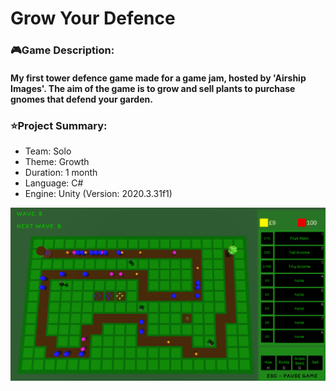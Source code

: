 <!-- Project Information -->
<div id="Project Information:">
  <h1>Grow Your Defence</h1>
  <h3>🎮Game Description:</h3>
  <h4>My first tower defence game made for a game jam, hosted by 'Airship Images'. The aim of the game is to grow and sell plants to purchase gnomes that defend your garden.</h4>
  <h3>⭐Project Summary:</h3>
  <ul>
    <li>Team: Solo
    <li>Theme: Growth
    <li>Duration: 1 month
    <li>Language: C#
    <li>Engine: Unity (Version: 2020.3.31f1)
  </ul>
</div>

<!-- Project Image/Gif -->
<div id="header" align="center">
  <img src="README_Images/Airship_Jam_Clip.gif"/>
</div>
